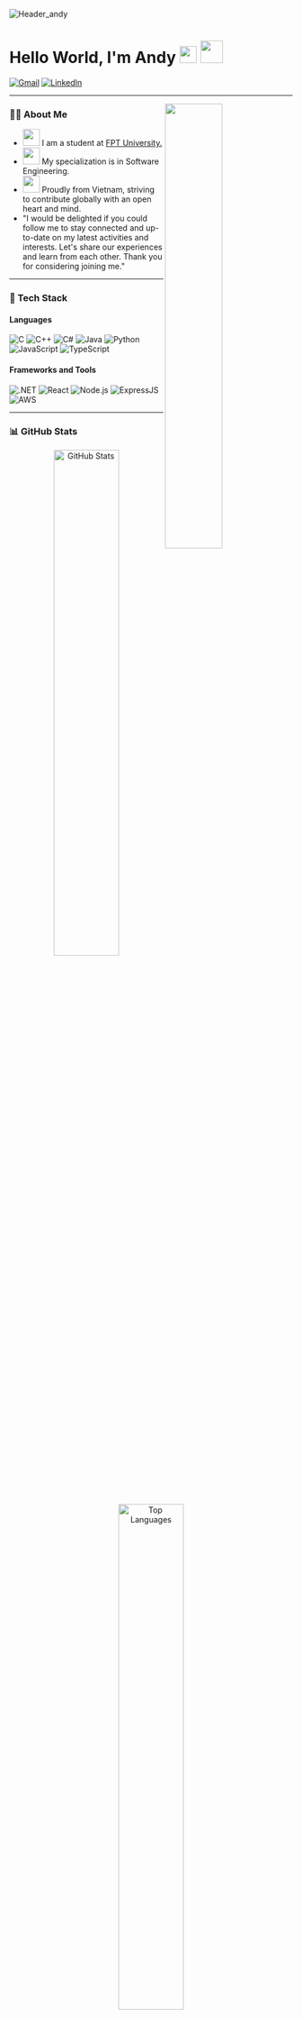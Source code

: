 ![Header_andy](https://user-images.githubusercontent.com/114195582/224937528-4b9ab948-c78b-428b-bdaf-cc335763b1b3.png)

# Hello World, I'm Andy <img src="https://media.giphy.com/media/u3NqET5KZHkOs/giphy.gif" width="30" /> <img src="https://media.giphy.com/media/vlwVZMjk5ivdYwkDWT/giphy.gif" width="40" />

[![Gmail](https://img.shields.io/static/v1?style=for-the-badge&message=Gmail&color=EA4335&logo=Gmail&logoColor=FFFFFF&label=)](mailto:duy.maianh26@gmail.com)
[![LinkedIn](https://img.shields.io/static/v1?style=for-the-badge&message=LinkedIn&color=0A66C2&logo=LinkedIn&logoColor=FFFFFF&label=)](https://www.linkedin.com/in/anh-duy-mai-a65683251/)

---

<img align='right' src="https://github-readme-stats.vercel.app/api?username=andyninety9&show_icons=true&theme=tokyonight&hide=contribs,issues" width="45%">

### 🙋‍♂️ About Me
- <img src="https://media.giphy.com/media/XuBtcsV266vepmoEYG/giphy.gif" width="30" /> I am a student at [FPT University.](https://daihoc.fpt.edu.vn/)
- <img src="https://media.giphy.com/media/MCdT1HmNv7nAm7SWTf/giphy.gif" width="30" /> My specialization is in Software Engineering.
- <img src="https://media.giphy.com/media/j60Al5O5MRr4AkNmkz/giphy.gif" width="30" /> Proudly from Vietnam, striving to contribute globally with an open heart and mind.
- "I would be delighted if you could follow me to stay connected and up-to-date on my latest activities and interests. Let's share our experiences and learn from each other. Thank you for considering joining me."

---

### 🚀 Tech Stack

#### Languages
![C](https://img.shields.io/badge/C-A8B9CC?style=for-the-badge&logo=c&logoColor=white)
![C++](https://img.shields.io/badge/C++-00599C?style=for-the-badge&logo=cplusplus&logoColor=white)
![C#](https://img.shields.io/badge/C%23-239120?style=for-the-badge&logo=csharp&logoColor=white)
![Java](https://img.shields.io/badge/Java-007396?style=for-the-badge&logo=java&logoColor=white)
![Python](https://img.shields.io/badge/Python-3776AB?style=for-the-badge&logo=python&logoColor=white)
![JavaScript](https://img.shields.io/badge/JavaScript-F7DF1E?style=for-the-badge&logo=javascript&logoColor=black)
![TypeScript](https://img.shields.io/badge/TypeScript-3178C6?style=for-the-badge&logo=typescript&logoColor=white)

#### Frameworks and Tools
![.NET](https://img.shields.io/badge/.NET-512BD4?style=for-the-badge&logo=dotnet&logoColor=white)
![React](https://img.shields.io/badge/React-20232A?style=for-the-badge&logo=react&logoColor=61DAFB)
![Node.js](https://img.shields.io/badge/Node.js-339933?style=for-the-badge&logo=nodedotjs&logoColor=white)
![ExpressJS](https://img.shields.io/badge/Express.js-000000?style=for-the-badge&logo=express&logoColor=white)
![AWS](https://img.shields.io/badge/AWS-232F3E?style=for-the-badge&logo=amazonaws&logoColor=white)

---

### 📊 GitHub Stats
<div align="center" style="font-size:14px">
    <img src="https://github-readme-stats.vercel.app/api?username=andyninety9&show_icons=true&theme=radical" width="48%" alt="GitHub Stats"/>
    <img src="https://github-readme-stats.vercel.app/api/top-langs/?username=andyninety9&layout=compact&theme=radical" width="48%" alt="Top Languages"/>
</div>

<div align="center" style="font-size:14px">
    <img src="https://github-profile-summary-cards.vercel.app/api/cards/repos-per-language?username=andyninety9&theme=radical" width="48%" alt="Repos Per Language"/>
    <img src="https://github-profile-summary-cards.vercel.app/api/cards/most-commit-language?username=andyninety9&theme=radical" width="48%" alt="Most Commit Language"/>
</div>

---

### 🌍 Connect with Me
[![Gmail](https://img.shields.io/badge/Gmail-EA4335?style=for-the-badge&logo=gmail&logoColor=white)](mailto:duy.maianh26@gmail.com)
[![LinkedIn](https://img.shields.io/badge/LinkedIn-0A66C2?style=for-the-badge&logo=linkedin&logoColor=white)](https://www.linkedin.com/in/anh-duy-mai-a65683251/)

---

### 🎨 Fun Fact
> “Code is like humor. When you have to explain it, it’s bad.”
